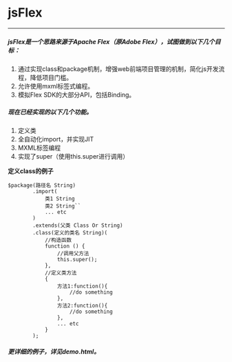 # jsFlex

---

##### jsFlex是一个思路来源于Apache Flex（原Adobe Flex），试图做到以下几个目标：

1. 通过实现class和package机制，增强web前端项目管理的机制，简化js开发流程，降低项目门槛。
1. 允许使用mxml标签式编程。
1. 模拟Flex SDK的大部分API，包括Binding。


##### 现在已经实现的以下几个功能。


1. 定义类
2. 全自动化import，并实现JIT
3. MXML标签编程
4. 实现了super（使用this.super进行调用）

**定义class的例子**


```
$package(路径名 String)
        .import(
            类1 String
            类2 String``
            ... etc
        )
        .extends(父类 Class Or String)
        .class(定义的类名 String)(
            //构造函数
            function () {
                //调用父方法
                this.super();
            },
            //定义类方法
            {
                方法1:function(){
                    //do something
                },
                方法2:function(){
                    //do something
                },
                ... etc
            }
        );
```



##### 更详细的例子，详见demo.html。